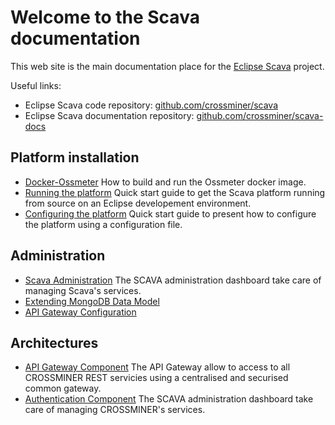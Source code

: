 
# Welcome to the Scava documentation

This web site is the main documentation place for the [Eclipse Scava](https://projects.eclipse.org/projects/technology.scava) project.

Useful links:

* Eclipse Scava code repository: [github.com/crossminer/scava](https://github.com/crossminer/scava)
* Eclipse Scava documentation repository: [github.com/crossminer/scava-docs](https://github.com/crossminer/scava-docs)

## Platform installation

* [Docker-Ossmeter](deploy/Docker-Ossmeter) How to build and run the Ossmeter docker image.
* [Running the platform](deploy/Running-the-platform) Quick start guide to get the Scava platform running from source on an Eclipse developement environment.
* [Configuring the platform](deploy/Platform-configuration) Quick start guide to present how to configure the platform using a configuration file.

## Administration

* [Scava Administration](admin/SCAVA-Administration) The SCAVA administration dashboard take care of managing Scava's services.
* [Extending MongoDB Data Model](admin/Extend-MongoDB-Data-Model)
* [API Gateway Configuration](API-Gateway-Configuration)

## Architectures

* [API Gateway Component](architecture/API-Gateway-Component) The API Gateway allow to access to all CROSSMINER REST servicies using a centralised and securised common gateway.
* [Authentication Component](architecture/Authentication-Component) The SCAVA administration dashboard take care of managing CROSSMINER's services.
